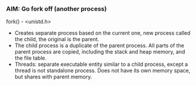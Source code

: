 ### AIM: Go fork off (another process)

fork() - <unistd.h>
+ Creates separate process based on the current one, new process called the child, the original is the parent.  
+ The child process is a duplicate of the parent process. All parts of the parent process are copied, including the stack and heap memory, and the file table.
+ Threads: separate executable entity similar to a child process, except a thread is not standalone process. Does not have its own memory space, but shares with parent memory.
